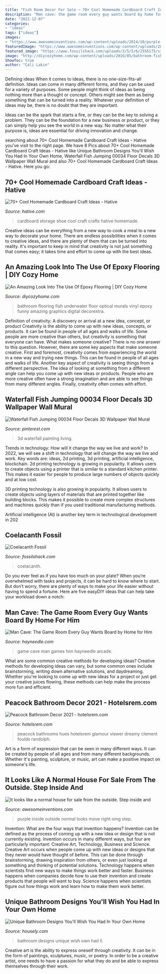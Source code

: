 ```yaml
---
title: "Fish Room Decor For Sale ~ 70+ Cool Homemade Cardboard Craft Ideas"
description: "Man cave: the game room every guy wants board by home for him"
date: "2022-12-07"
categories:
- "ideas"
tags: ["ideas"]
images:
- "https://www.awesomeinventions.com/wp-content/uploads/2014/10/purple-house-9.jpg"
featuredImage: "https://www.awesomeinventions.com/wp-content/uploads/2014/10/purple-house-9.jpg"
featured_image: "https://www.fossilshack.com/uploads/2/5/5/6/2556175/s396241073584553_p3119_i4_w800.jpeg?width=640"
image: "http://diycozyhome.com/wp-content/uploads/2016/05/bathroom-fish.jpg"
ShowToc: true
author: "Cali Lakin"
---
```



Defining ideas
When it comes to ideas, there is no one-size-fits-all definition. Ideas can come in many different forms, and they can be used for a variety of purposes.
Some people might think of ideas as being nothing more than a thought or concept. Others might see them as being something that can be turned into a reality. Whatever your definition of ideas may be, there is no doubt that they are important.

Ideas can be the spark that starts a fire, or they can be the key to solving a problem. They can be the foundation for a new business or product, or they can simply help you see the world in a new way. No matter what their purpose is, ideas are essential for driving innovation and change.

	

		
searching about 70+ Cool Homemade Cardboard Craft Ideas - Hative you've visit to the right page. We have 8 Pics about 70+ Cool Homemade Cardboard Craft Ideas - Hative like Unique Bathroom Designs You&#039;ll Wish You Had In Your Own Home, Waterfall Fish Jumping 00034 Floor Decals 3D Wallpaper Wall Mural and also 70+ Cool Homemade Cardboard Craft Ideas - Hative. Here you go:
		
    
## 70+ Cool Homemade Cardboard Craft Ideas - Hative

<img loading=lazy src="https://hative.com/wp-content/uploads/2014/04/cardboard-crafts/13-cardboard-shoe-storage.jpg" onerror="this.onerror=null;this.src='https://tse3.mm.bing.net/th?id=OIP.9Pa96wJwxVCW1WZjrLNPSAHaI0&amp;pid=15.1';" alt="70+ Cool Homemade Cardboard Craft Ideas - Hative">

_Source: hative.com_

>cardboard storage shoe cool craft crafts hative homemade. 

	

Creative ideas can be everything from a new way to cook a meal to a new way to decorate your home. There are endless possibilities when it comes to creative ideas, and there are plenty of them that can be turned into reality. It's important to keep in mind that creativity is not just something that comes easy; it takes time and effort to come up with the best ideas.

    
## An Amazing Look Into The Use Of Epoxy Flooring | DIY Cozy Home

<img loading=lazy src="http://diycozyhome.com/wp-content/uploads/2016/05/bathroom-fish.jpg" onerror="this.onerror=null;this.src='https://tse4.mm.bing.net/th?id=OIP.JXOOZjCoCM4kWEXJMIxa3wHaLH&amp;pid=15.1';" alt="An Amazing Look Into The Use Of Epoxy Flooring | DIY Cozy Home">

_Source: diycozyhome.com_

>bathroom flooring fish underwater floor optical murals vinyl epoxy funny amazing graphics digital decorextra. 

	

Definition of creativity: A discovery or arrival at a new idea, concept, or product
Creativity is the ability to come up with new ideas, concepts, or products. It can be found in people of all ages and walks of life. Some people are more creative than others, but creativity is something that everyone can have. What makes someone creative? There is no one answer to this question. However, there are some key aspects that make someone creative. First and foremost, creativity comes from experiencing the world in a new way and trying new things. This can be found in people of all ages and walks of life. Another key aspect of creativity is seeing things from a different perspective. The idea of looking at something from a different angle can help you come up with new ideas or products. People who are more creative often have a strong imagination and are able to see things from many different angles. Finally, creativity often comes with effort.

    
## Waterfall Fish Jumping 00034 Floor Decals 3D Wallpaper Wall Mural

<img loading=lazy src="https://i.pinimg.com/736x/b3/e9/ab/b3e9abe9dd7e1029e6c247fa988421fb--floor-painting-office-gifts.jpg?b=t" onerror="this.onerror=null;this.src='https://tse4.mm.bing.net/th?id=OIP.tQeus3s2J1g1SdmY9jjkjQHaJ7&amp;pid=15.1';" alt="Waterfall Fish Jumping 00034 Floor Decals 3D Wallpaper Wall Mural">

_Source: pinterest.com_

>3d waterfall painting living. 

	

Trends in technology: How will it change the way we live and work?
In 2022, we will see a shift in technology that will change the way we live and work. Key words are: ideas, 2d printing, 3d printing, artificial intelligence, blockchain. 
2d printing technology is growing in popularity. It allows users to create objects using a printer that is similar to a standard kitchen printer. This makes it easier for people to produce large numbers of objects quickly and at low cost. 

3D printing technology is also growing in popularity. It allows users to create objects using layers of materials that are printed together like building blocks. This makes it possible to create more complex structures and machines quickly than if you used traditional manufacturing methods. 

Artificial intelligence (AI) is another key term in technological development in 202
    
## Coelacanth Fossil

<img loading=lazy src="https://www.fossilshack.com/uploads/2/5/5/6/2556175/s396241073584553_p3119_i4_w800.jpeg?width=640" onerror="this.onerror=null;this.src='https://tse4.mm.bing.net/th?id=OIP.YEFkVdw0MXOCEE7PqEDspQHaJ4&amp;pid=15.1';" alt="Coelacanth Fossil">

_Source: fossilshack.com_

>coelacanth. 

	

Do you ever feel as if you have too much on your plate? When you’re overwhelmed with tasks and projects, it can be hard to know where to start. But don’t worry, there are plenty of ways to make your life easier without having to spend a fortune. Here are five easyDIY ideas that can help take your workload down a notch: 

    
## Man Cave: The Game Room Every Guy Wants Board By Home For Him

<img loading=lazy src="http://images.hayneedle.com/mgen/dynimage.ms?w=960&amp;h=420&amp;img=styleboards/landscape_214.jpg" onerror="this.onerror=null;this.src='https://tse1.mm.bing.net/th?id=OIP.n2RjM972FKRYqW4_1CTmMgHaDP&amp;pid=15.1';" alt="Man Cave: The Game Room Every Guy Wants Board by Home for Him">

_Source: hayneedle.com_

>game cave man games him hayneedle arcade. 

	

What are some common creative methods for developing ideas?
Creative methods for developing ideas can vary, but some common ones include brainstorming, writing down alternative solutions, and daydreaming. Whether you're looking to come up with new ideas for a project or just get your creative juices flowing, these methods can help make the process more fun and efficient.

    
## Peacock Bathroom Decor 2021 - Hotelsrem.com

<img loading=lazy src="https://hotelsrem.com/wp-content/uploads/2020/07/peacock-bathroom-decor-lovely-rooms-viewer-hgtv-of-peacock-bathroom-decor.jpg" onerror="this.onerror=null;this.src='https://tse4.mm.bing.net/th?id=OIP.Bk6DafsLgzzIJnJewIKfxwHaJ4&amp;pid=15.1';" alt="Peacock Bathroom Decor 2021 - hotelsrem.com">

_Source: hotelsrem.com_

>peacock bathrooms hues hotelsrem glamour viewer dreamy clement foulds randolph. 

	

Art is a form of expression that can be seen in many different ways. It can be created by people of all ages and from many different backgrounds. Whether it's painting, sculpture, or music, art can make a positive impact on someone's life.

    
## It Looks Like A Normal House For Sale From The Outside. Step Inside And

<img loading=lazy src="https://www.awesomeinventions.com/wp-content/uploads/2014/10/purple-house-9.jpg" onerror="this.onerror=null;this.src='https://tse2.mm.bing.net/th?id=OIP.c9Qmz8VEmNZqgBsrfcJnRQEsDP&amp;pid=15.1';" alt="It looks like a normal house for sale from the outside. Step inside and">

_Source: awesomeinventions.com_

>purple inside outside normal looks move right omg step. 

	

Invention: What are the four ways that invention happens?
Invention can be defined as the process of coming up with a new idea or design that is not currently existing. Invention occurs in many different ways, but four are particularly important: Creative Art, Technology, Business and Science. 
Creative Art occurs when people come up with new ideas or designs that they never would have thought of before. This can be done through brainstorming, drawing inspiration from others, or even just looking at something and thinking of potential solutions. Technology happens when scientists find new ways to make things work better and faster. Business happens when companies decide how to use their invention and create products that people will want to buy. Science happens when scientists figure out how things work and learn how to make them work better.

    
## Unique Bathroom Designs You&#039;ll Wish You Had In Your Own Home

<img loading=lazy src="https://a5j0u479x2t4e35gducjhz15-wpengine.netdna-ssl.com/wp-content/uploads/2015/03/Bathroom_Designs_4.jpg" onerror="this.onerror=null;this.src='https://tse4.mm.bing.net/th?id=OIP.eUEHzmUYvuj-Nst2qRa9hAHaKH&amp;pid=15.1';" alt="Unique Bathroom Designs You&#039;ll Wish You Had In Your Own Home">

_Source: housely.com_

>bathroom designs unique wish own had ll. 

	

Creative art is the ability to express oneself through creativity. It can be in the form of paintings, sculptures, music, or poetry. In order to be a creative artist, one needs to have a passion for what they do and be able to express themselves through their work.

